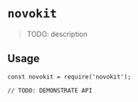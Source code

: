 # `novokit`

> TODO: description

## Usage

```
const novokit = require('novokit');

// TODO: DEMONSTRATE API
```

